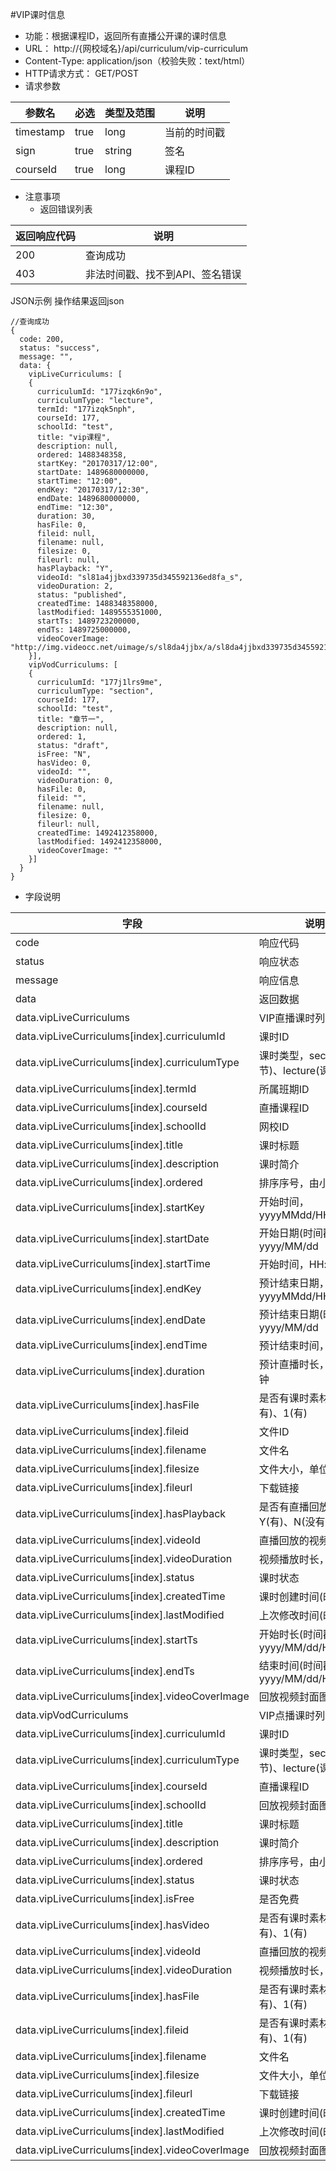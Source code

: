 #VIP课时信息

* 功能：根据课程ID，返回所有直播公开课的课时信息
* URL： http://{网校域名}/api/curriculum/vip-curriculum
* Content-Type: application/json（校验失败：text/html）
* HTTP请求方式： GET/POST
* 请求参数

|参数名|	必选	|类型及范围|	说明|
|----|---|----|----|
|timestamp|	true|	long|	当前的时间戳|
|sign|	true|	string|	签名|
|courseId	|true	|long|	课程ID|

* 注意事项
  * 返回错误列表

| 返回响应代码 | 说明     |
|----------- | -------- |
| 200 | 查询成功 |
| 403 | 非法时间戳、找不到API、签名错误 |


JSON示例
操作结果返回json
````
//查询成功
{
  code: 200,
  status: "success",
  message: "",
  data: {
	vipLiveCurriculums: [
  	{
	  curriculumId: "177izqk6n9o",
	  curriculumType: "lecture",
	  termId: "177izqk5nph",
	  courseId: 177,
	  schoolId: "test",
	  title: "vip课程",
	  description: null,
	  ordered: 1488348358,
	  startKey: "20170317/12:00",
	  startDate: 1489680000000,
	  startTime: "12:00",
	  endKey: "20170317/12:30",
	  endDate: 1489680000000,
	  endTime: "12:30",
	  duration: 30,
	  hasFile: 0,
	  fileid: null,
	  filename: null,
	  filesize: 0,
	  fileurl: null,
	  hasPlayback: "Y",
	  videoId: "sl81a4jjbxd339735d345592136ed8fa_s",
	  videoDuration: 2,
	  status: "published",
	  createdTime: 1488348358000,
	  lastModified: 1489555351000,
	  startTs: 1489723200000,
	  endTs: 1489725000000,
	  videoCoverImage: "http://img.videocc.net/uimage/s/sl8da4jjbx/a/sl8da4jjbxd339735d345592136ed8fa_1.jpg"
	}],
    vipVodCurriculums: [ 
	{
	  curriculumId: "177j1lrs9me",
	  curriculumType: "section",
	  courseId: 177,
	  schoolId: "test",
	  title: "章节一",
	  description: null,
	  ordered: 1,
	  status: "draft",
	  isFree: "N",
	  hasVideo: 0,
	  videoId: "",
	  videoDuration: 0,
	  hasFile: 0,
	  fileid: "",
	  filename: null,
	  filesize: 0,
	  fileurl: null,
	  createdTime: 1492412358000,
	  lastModified: 1492412358000,
	  videoCoverImage: ""
	}]
  }
}

````

* 字段说明

|字段|	说明|
|---|----|
|code|	响应代码|
|status|	响应状态|
|message|	响应信息|
|data|	返回数据|
|data.vipLiveCurriculums|VIP直播课时列表|
|data.vipLiveCurriculums\[index\].curriculumId|课时ID|
|data.vipLiveCurriculums\[index\].curriculumType|课时类型，section(章节)、lecture(课时)|
|data.vipLiveCurriculums\[index\].termId|所属班期ID|
|data.vipLiveCurriculums\[index\].courseId|直播课程ID|
|data.vipLiveCurriculums\[index\].schoolId|网校ID|
|data.vipLiveCurriculums\[index\].title|课时标题|
|data.vipLiveCurriculums\[index\].description|课时简介|
|data.vipLiveCurriculums\[index\].ordered|排序序号，由小到大|
|data.vipLiveCurriculums\[index\].startKey|开始时间，yyyyMMdd/HH:mm|
|data.vipLiveCurriculums\[index\].startDate|开始日期(时间戳)，yyyy/MM/dd|
|data.vipLiveCurriculums\[index\].startTime|开始时间，HH:mm|
|data.vipLiveCurriculums\[index\].endKey|预计结束日期，yyyyMMdd/HH:mm|
|data.vipLiveCurriculums\[index\].endDate|预计结束日期(时间戳），yyyy/MM/dd|
|data.vipLiveCurriculums\[index\].endTime|预计结束时间，HH:mm|
|data.vipLiveCurriculums\[index\].duration|预计直播时长，单位：分钟|
|data.vipLiveCurriculums\[index\].hasFile|是否有课时素材：0(没有)、1(有)|
|data.vipLiveCurriculums\[index\].fileid|文件ID|
|data.vipLiveCurriculums\[index\].filename|文件名|
|data.vipLiveCurriculums\[index\].filesize|文件大小，单位：bytes|
|data.vipLiveCurriculums\[index\].fileurl|下载链接|
|data.vipLiveCurriculums\[index\].hasPlayback|是否有直播回放，Y(有)、N(没有)|
|data.vipLiveCurriculums\[index\].videoId|直播回放的视频ID|
|data.vipLiveCurriculums\[index\].videoDuration|视频播放时长，单位：秒|
|data.vipLiveCurriculums\[index\].status|课时状态|
|data.vipLiveCurriculums\[index\].createdTime|课时创建时间(时间戳)|
|data.vipLiveCurriculums\[index\].lastModified|上次修改时间(时间戳)|
|data.vipLiveCurriculums\[index\].startTs|开始时长(时间戳)，yyyy/MM/dd/HH:mm:ss|
|data.vipLiveCurriculums\[index\].endTs|结束时间(时间戳)，yyyy/MM/dd/HH:mm:ss|
|data.vipLiveCurriculums\[index\].videoCoverImage|回放视频封面图|
|data.vipVodCurriculums|VIP点播课时列表|
|data.vipLiveCurriculums\[index\].curriculumId|课时ID|
|data.vipLiveCurriculums\[index\].curriculumType|课时类型，section(章节)、lecture(课时)|
|data.vipLiveCurriculums\[index\].courseId|直播课程ID|
|data.vipLiveCurriculums\[index\].schoolId|回放视频封面图|
|data.vipLiveCurriculums\[index\].title|课时标题|
|data.vipLiveCurriculums\[index\].description|课时简介|
|data.vipLiveCurriculums\[index\].ordered|排序序号，由小到大|
|data.vipLiveCurriculums\[index\].status|课时状态|
|data.vipLiveCurriculums\[index\].isFree|是否免费|
|data.vipLiveCurriculums\[index\].hasVideo|是否有课时素材：0(没有)、1(有)|
|data.vipLiveCurriculums\[index\].videoId|直播回放的视频ID|
|data.vipLiveCurriculums\[index\].videoDuration|视频播放时长，单位：秒|
|data.vipLiveCurriculums\[index\].hasFile|是否有课时素材：0(没有)、1(有)|
|data.vipLiveCurriculums\[index\].fileid|是否有课时素材：0(没有)、1(有)|
|data.vipLiveCurriculums\[index\].filename|文件名|
|data.vipLiveCurriculums\[index\].filesize|文件大小，单位：bytes|
|data.vipLiveCurriculums\[index\].fileurl|下载链接|
|data.vipLiveCurriculums\[index\].createdTime|课时创建时间(时间戳)|
|data.vipLiveCurriculums\[index\].lastModified|上次修改时间(时间戳)|
|data.vipLiveCurriculums\[index\].videoCoverImage|回放视频封面图|
